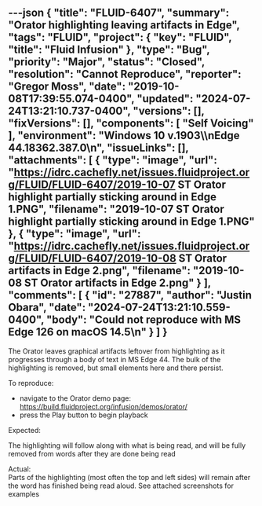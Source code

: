 ---json
{
  "title": "FLUID-6407",
  "summary": "Orator highlighting leaving artifacts in Edge",
  "tags": "FLUID",
  "project": {
    "key": "FLUID",
    "title": "Fluid Infusion"
  },
  "type": "Bug",
  "priority": "Major",
  "status": "Closed",
  "resolution": "Cannot Reproduce",
  "reporter": "Gregor Moss",
  "date": "2019-10-08T17:39:55.074-0400",
  "updated": "2024-07-24T13:21:10.737-0400",
  "versions": [],
  "fixVersions": [],
  "components": [
    "Self Voicing"
  ],
  "environment": "Windows 10 v.1903\\\nEdge 44.18362.387.0\n",
  "issueLinks": [],
  "attachments": [
    {
      "type": "image",
      "url": "https://idrc.cachefly.net/issues.fluidproject.org/FLUID/FLUID-6407/2019-10-07 ST Orator highlight partially sticking around in Edge 1.PNG",
      "filename": "2019-10-07 ST Orator highlight partially sticking around in Edge 1.PNG"
    },
    {
      "type": "image",
      "url": "https://idrc.cachefly.net/issues.fluidproject.org/FLUID/FLUID-6407/2019-10-08 ST Orator artifacts in Edge 2.png",
      "filename": "2019-10-08 ST Orator artifacts in Edge 2.png"
    }
  ],
  "comments": [
    {
      "id": "27887",
      "author": "Justin Obara",
      "date": "2024-07-24T13:21:10.559-0400",
      "body": "Could not reproduce with MS Edge 126 on macOS 14.5\n"
    }
  ]
}
---
The Orator leaves graphical artifacts leftover from highlighting as it progresses through a body of text in MS Edge 44. The bulk of the highlighting is removed, but small elements here and there persist.

To reproduce:

* navigate to the Orator demo page: <https://build.fluidproject.org/infusion/demos/orator/>
* press the Play button to begin playback

Expected:

The highlighting will follow along with what is being read, and will be fully removed from words after they are done being read

Actual:\
Parts of the highlighting (most often the top and left sides) will remain after the word has finished being read aloud. See attached screenshots for examples

        